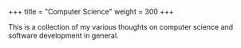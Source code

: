 +++
title = "Computer Science"
weight = 300
+++

This is a collection of my various thoughts on computer science and software development in general.

